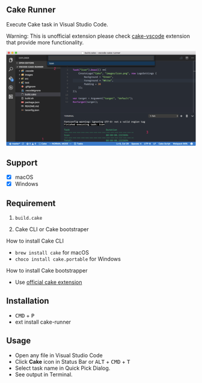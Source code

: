 ## Cake Runner

Execute Cake task in Visual Studio Code.

Warning: This is unofficial extension please check [cake-vscode](https://marketplace.visualstudio.com/items?itemName=cake-build.cake-vscode) extension that provide more functionality.

![](https://github.com/wk-j/vscode-cake-runner/raw/master/images/runner.png)

## Support

- [x] macOS
- [x] Windows

## Requirement

1. `build.cake`

2. Cake CLI or Cake bootstraper

How to install Cake CLI

  - `brew install cake` for macOS
  - `choco install cake.portable` for Windows

How to install Cake bootstrapper
  - Use [official cake extension](https://marketplace.visualstudio.com/items?itemName=cake-build.cake-vscode)

## Installation

- <kbd>CMD</kbd> + <kbd>P</kbd>
- ext install cake-runner

## Usage

- Open any file in Visual Studio Code
- Click **Cake** icon in Status Bar or <kbd>ALT</kbd> + <kbd>CMD</kbd> + <kbd>T</kbd>
- Select task name in Quick Pick Dialog.
- See output in Terminal.